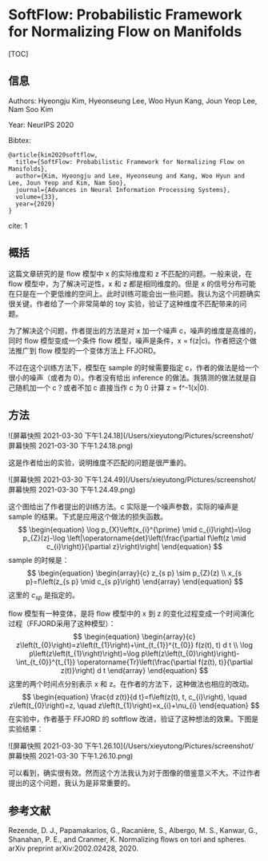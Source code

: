 # SoftFlow: Probabilistic Framework for Normalizing Flow on Manifolds

[TOC]

## 信息

Authors: Hyeongju Kim, Hyeonseung Lee, Woo Hyun Kang, Joun Yeop Lee, Nam Soo Kim

Year: NeurIPS 2020

Bibtex:

```
@article{kim2020softflow,
  title={SoftFlow: Probabilistic Framework for Normalizing Flow on Manifolds},
  author={Kim, Hyeongju and Lee, Hyeonseung and Kang, Woo Hyun and Lee, Joun Yeop and Kim, Nam Soo},
  journal={Advances in Neural Information Processing Systems},
  volume={33},
  year={2020}
}
```

cite: 1



## 概括

这篇文章研究的是 flow 模型中 x 的实际维度和 z 不匹配的问题。一般来说，在 flow 模型中，为了解决可逆性，x 和 z 都是相同维度的。但是 x 的信号分布可能在只是在一个更低维的空间上。此时训练可能会出一些问题。我认为这个问题确实很关键。作者给了一个非常简单的 toy 实验，验证了这种维度不匹配带来的问题。

为了解决这个问题，作者提出的方法是对 x 加一个噪声 c，噪声的维度是高维的，同时 flow 模型变成一个条件 flow 模型，噪声是条件，x = f(z|c)。作者把这个做法推广到 flow 模型的一个变体方法上 FFJORD。

不过在这个训练方法下，模型在 sample 的时候需要指定 c，作者的做法是给一个很小的噪声（或者为 0）。作者没有给出 inference 的做法。我猜测的做法就是自己随机加一个 c？或者不加 c 直接当作 c 为 0 计算 z = f^-1(x|0).



## 方法

![屏幕快照 2021-03-30 下午1.24.18](/Users/xieyutong/Pictures/screenshot/屏幕快照 2021-03-30 下午1.24.18.png)

这是作者给出的实验，说明维度不匹配的问题是很严重的。

![屏幕快照 2021-03-30 下午1.24.49](/Users/xieyutong/Pictures/screenshot/屏幕快照 2021-03-30 下午1.24.49.png)

这个图给出了作者提出的训练方法。c 实际是一个噪声参数，实际的噪声是 sample 的结果。下式是应用这个做法的损失函数。
$$
\begin{equation}
\log p_{X}\left(x_{i}^{\prime} \mid c_{i}\right)=\log p_{Z}(z)-\log \left|\operatorname{det}\left(\frac{\partial f\left(z \mid c_{i}\right)}{\partial z}\right)\right|
\end{equation}
$$
sample 的时候是：
$$
\begin{equation}
\begin{array}{c}
z_{s p} \sim p_{Z}(z) \\
x_{s p}=f\left(z_{s p} \mid c_{s p}\right)
\end{array}
\end{equation}
$$
这里的 $c_{sp}$ 是指定的。

flow 模型有一种变体，是将 flow 模型中的 x 到 z 的变化过程变成一个时间演化过程（FFJORD采用了这种模型）：
$$
\begin{equation}
\begin{array}{c}
z\left(t_{0}\right)=z\left(t_{1}\right)+\int_{t_{1}}^{t_{0}} f(z(t), t) d t \\
\log p\left(z\left(t_{1}\right)\right)=\log p\left(z\left(t_{0}\right)\right)-\int_{t_{0}}^{t_{1}} \operatorname{Tr}\left(\frac{\partial f(z(t), t)}{\partial z(t)}\right) d t
\end{array}
\end{equation}
$$
这里的两个时间点分别表示 x 和 z。在作者的方法下，这种做法也相应的改动。
$$
\begin{equation}
\frac{d z(t)}{d t}=f\left(z(t), t, c_{i}\right), \quad z\left(t_{0}\right)=z, \quad z\left(t_{1}\right)=x_{i}+\nu_{i}
\end{equation}
$$
在实验中，作者基于 FFJORD 的 softflow 改进，验证了这种想法的效果。下图是实验结果：

![屏幕快照 2021-03-30 下午1.26.10](/Users/xieyutong/Pictures/screenshot/屏幕快照 2021-03-30 下午1.26.10.png)

可以看到，确实很有效。然而这个方法我认为对于图像的借鉴意义不大。不过作者提出的这个问题，我认为是非常重要的。



## 参考文献

Rezende, D. J., Papamakarios, G., Racanière, S., Albergo, M. S., Kanwar, G., Shanahan, P. E., and Cranmer, K. Normalizing ﬂows on tori and spheres. arXiv preprint arXiv:2002.02428, 2020.